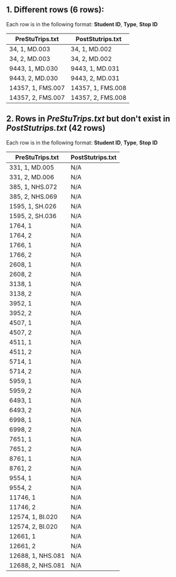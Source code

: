 ## 1. Different rows (6 rows):

Each row is in the following format: **Student ID**, **Type**, **Stop ID**

| PreStuTrips.txt | PostStutrips.txt |
|-----------------|------------------|
| 34, 1, MD.003     | 34, 1, MD.002      |
| 34, 2, MD.003     | 34, 2, MD.002      |
| 9443, 1, MD.030   | 9443, 1, MD.031    |
| 9443, 2, MD.030   | 9443, 2, MD.031    |
| 14357, 1, FMS.007 | 14357, 1, FMS.008  |
| 14357, 2, FMS.007 | 14357, 2, FMS.008  |

## 2. Rows in *PreStuTrips.txt* but don't exist in *PostStutrips.txt* (42 rows)

Each row is in the following format: **Student ID**, **Type**, **Stop ID**

| **PreStuTrips.txt** | **PostStutrips.txt** |
|-----------------|------------------|
| 331, 1, MD.005    | N/A              |
| 331, 2, MD.006    | N/A              |
| 385, 1, NHS.072   | N/A              |
| 385, 2, NHS.069   | N/A              |
| 1595, 1, SH.026   | N/A              |
| 1595, 2, SH.036   | N/A              |
| 1764, 1          | N/A              |
| 1764, 2          | N/A              |
| 1766, 1          | N/A              |
| 1766, 2          | N/A              |
| 2608, 1          | N/A              |
| 2608, 2          | N/A              |
| 3138, 1          | N/A              |
| 3138, 2          | N/A              |
| 3952, 1          | N/A              |
| 3952, 2          | N/A              |
| 4507, 1          | N/A              |
| 4507, 2          | N/A              |
| 4511, 1          | N/A              |
| 4511, 2          | N/A              |
| 5714, 1          | N/A              |
| 5714, 2          | N/A              |
| 5959, 1          | N/A              |
| 5959, 2          | N/A              |
| 6493, 1          | N/A              |
| 6493, 2          | N/A              |
| 6998, 1          | N/A              |
| 6998, 2          | N/A              |
| 7651, 1          | N/A              |
| 7651, 2          | N/A              |
| 8761, 1          | N/A              |
| 8761, 2          | N/A              |
| 9554, 1          | N/A              |
| 9554, 2          | N/A              |
| 11746, 1         | N/A              |
| 11746, 2         | N/A              |
| 12574, 1, BI.020  | N/A              |
| 12574, 2, BI.020  | N/A              |
| 12661, 1         | N/A              |
| 12661, 2         | N/A              |
| 12688, 1, NHS.081 | N/A              |
| 12688, 2, NHS.081 | N/A              |